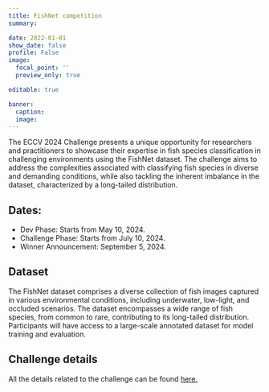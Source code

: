 ```yaml
---
title: FishNet competition
summary:

date: 2022-01-01
show_date: false
profile: False
image:
  focal_point: ''
  preview_only: true

editable: true

banner:
  caption:
  image:
---
```


The ECCV 2024 Challenge presents a unique opportunity for researchers and practitioners to showcase their expertise in fish species classification in challenging environments using the FishNet dataset. The challenge aims to address the complexities associated with classifying fish species in diverse and demanding conditions, while also tackling the inherent imbalance in the dataset, characterized by a long-tailed distribution.
## Dates:
- Dev Phase: Starts from May 10, 2024.
- Challenge Phase: Starts from July 10, 2024.
- Winner Announcement: September 5, 2024.

## Dataset

The FishNet dataset comprises a diverse collection of fish images captured in various environmental conditions, including underwater, low-light, and occluded scenarios. The dataset encompasses a wide range of fish species, from common to rare, contributing to its long-tailed distribution. Participants will have access to a large-scale annotated dataset for model training and evaluation.
## Challenge details

All the details related to the challenge can be found [here.](https://eval.ai/web/challenges/challenge-page/2292/overview)
